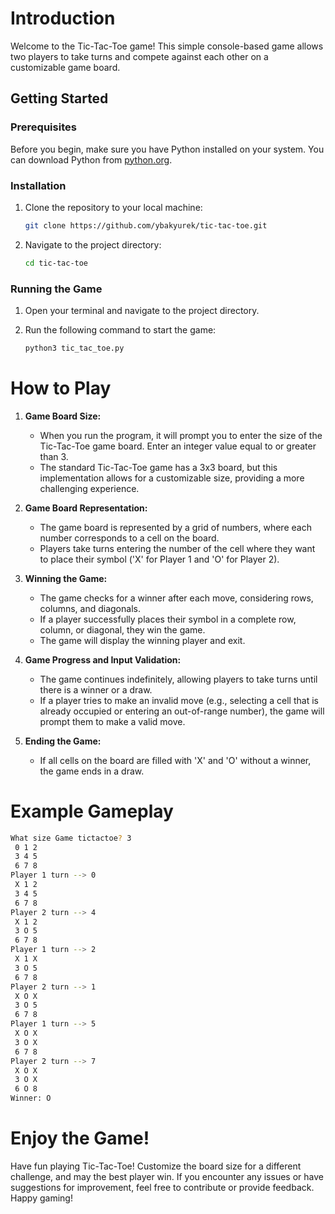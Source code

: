 # Introduction
Welcome to the Tic-Tac-Toe game! This simple console-based game allows two players to take turns and compete against each other on a customizable game board.

## Getting Started

### Prerequisites

Before you begin, make sure you have Python installed on your system. You can download Python from [python.org](https://www.python.org/downloads/).

### Installation

1. Clone the repository to your local machine:

   ```bash
   git clone https://github.com/ybakyurek/tic-tac-toe.git
   ```

2. Navigate to the project directory:

   ```bash
   cd tic-tac-toe
   ```

### Running the Game

1. Open your terminal and navigate to the project directory.

2. Run the following command to start the game:

   ```bash
   python3 tic_tac_toe.py
   ```

# How to Play
1. **Game Board Size:**
   - When you run the program, it will prompt you to enter the size of the Tic-Tac-Toe game board. Enter an integer value equal to or greater than 3.
   - The standard Tic-Tac-Toe game has a 3x3 board, but this implementation allows for a customizable size, providing a more challenging experience.

2. **Game Board Representation:**
   - The game board is represented by a grid of numbers, where each number corresponds to a cell on the board.
   - Players take turns entering the number of the cell where they want to place their symbol ('X' for Player 1 and 'O' for Player 2).

3. **Winning the Game:**
   - The game checks for a winner after each move, considering rows, columns, and diagonals.
   - If a player successfully places their symbol in a complete row, column, or diagonal, they win the game.
   - The game will display the winning player and exit.

4. **Game Progress and Input Validation:**
   - The game continues indefinitely, allowing players to take turns until there is a winner or a draw.
   - If a player tries to make an invalid move (e.g., selecting a cell that is already occupied or entering an out-of-range number), the game will prompt them to make a valid move.

5. **Ending the Game:**
   - If all cells on the board are filled with 'X' and 'O' without a winner, the game ends in a draw.

# Example Gameplay
```bash
What size Game tictactoe? 3
 0 1 2
 3 4 5
 6 7 8
Player 1 turn --> 0
 X 1 2
 3 4 5
 6 7 8
Player 2 turn --> 4
 X 1 2
 3 O 5
 6 7 8
Player 1 turn --> 2
 X 1 X
 3 O 5
 6 7 8
Player 2 turn --> 1
 X O X
 3 O 5
 6 7 8
Player 1 turn --> 5
 X O X
 3 O X
 6 7 8
Player 2 turn --> 7
 X O X
 3 O X
 6 O 8
Winner: O
```

# Enjoy the Game!
Have fun playing Tic-Tac-Toe! Customize the board size for a different challenge, and may the best player win. If you encounter any issues or have suggestions for improvement, feel free to contribute or provide feedback. Happy gaming!
